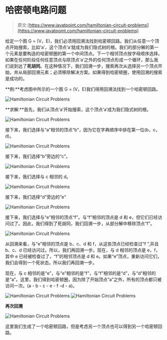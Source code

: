 # 哈密顿电路问题

> 原文:[https://www.javatpoint.com/hamiltonian-circuit-problems](https://www.javatpoint.com/hamiltonian-circuit-problems)

给定一个图 G = (V，E)，我们必须用回溯法找到哈密顿回路。我们从任意一个顶点开始搜索，比如‘a’，这个顶点‘a’就成为我们隐式树的根。我们的部分解的第一个元素是要构造的哈密顿圈的第一个中间顶点。下一个相邻顶点按字母顺序选择。如果在任何阶段任何任意顶点与除顶点‘a’之外的任何顶点形成一个循环，那么我们说到达了**死胡同**。在这种情况下，我们回溯一步，搜索再次从选择另一个顶点开始，并从局部回溯元素；必须移除解决方案。如果得到哈密顿圈，使用回溯的搜索是成功的。

**例:**考虑图中所示的一个图 G = (V，E)我们得用回溯法找到一个哈密顿回路。

![Hamiltonian Circuit Problems](../Images/2c07a272fd3f5061de6e02b7d1410325.png)

**求解:**首先，我们从顶点‘a’开始搜索，这个顶点‘a’成为我们隐式树的根。

![Hamiltonian Circuit Problems](../Images/38857f18d872d6c9dd219152d1cc92b6.png)

接下来，我们选择与“a”相邻的顶点“b”，因为它在字典顺序中排在第一位(b，c，d)。

![Hamiltonian Circuit Problems](../Images/2e6acf842f0f2ee43de59a096717d482.png)

接下来，我们选择“b”旁边的“c”。

![Hamiltonian Circuit Problems](../Images/858fa7469deddfc8adc03bf5aaf9fdb0.png)

接下来，我们选择与 c 相邻的 d。

![Hamiltonian Circuit Problems](../Images/6434001b6c435f28dd945565a61092ef.png)

接下来，我们选择“d”旁边的“e”

![Hamiltonian Circuit Problems](../Images/7e2bde5028a4fc757e522f1f69fe0267.png)

接下来，我们选择与“e”相邻的顶点“f”。与“f”相邻的顶点是 d 和 e，但它们已经访问过了。因此，我们得到了死胡同，我们回溯一步，从部分解中移除顶点“f”。

![Hamiltonian Circuit Problems](../Images/58bc8a803dc89f015de5296602352d4b.png)

从回溯来看，与“e”相邻的顶点是 b、c、d 和 f，从这些顶点已经检查过“f ”,并且 b、c、d 已经访问过。所以，我们再回溯一步。现在，与 d 相邻的顶点是 e，f，其中 e 已经被检查过了，“f”的相邻顶点是 d 和 e。如果“e”顶点，重新访问它们，我们会得到一个死状态。所以我们再回溯一步。

现在，与 c 相邻的是“e”，与“e”相邻的是“f”，与“f”相邻的是“d”，与“d”相邻的是“a”。这里，我们得到哈密顿圈，因为除了开始顶点“a”之外，所有的顶点都只被访问一次。(a - b - c - e - f -d - a)。

![Hamiltonian Circuit Problems](../Images/d3966e5f129becb70138c3e75c4b4cbf.png)
![Hamiltonian Circuit Problems](../Images/9cbea000dfd9079fe7f377d47fd64e0a.png)

**再次回溯**

![Hamiltonian Circuit Problems](../Images/7996cc5edbe86e80642a64c71d5c0e1c.png)

这里我们生成了一个哈密顿回路，但是考虑另一个顶点也可以得到另一个哈密顿回路。